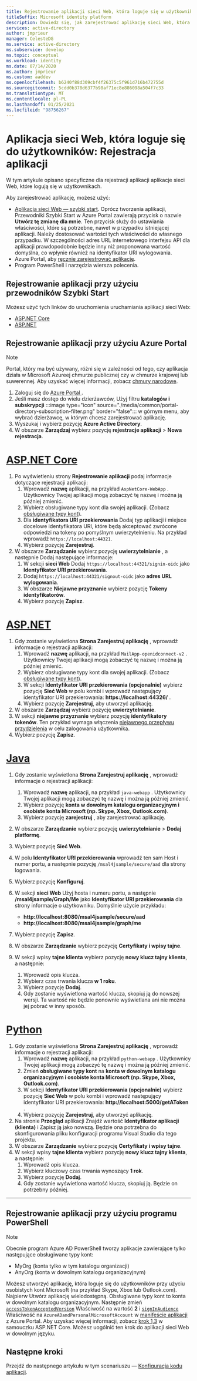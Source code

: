 ```yaml
---
title: Rejestrowanie aplikacji sieci Web, która loguje się w użytkownikach | Azure
titleSuffix: Microsoft identity platform
description: Dowiedz się, jak zarejestrować aplikację sieci Web, która loguje się do użytkowników
services: active-directory
author: jmprieur
manager: CelesteDG
ms.service: active-directory
ms.subservice: develop
ms.topic: conceptual
ms.workload: identity
ms.date: 07/14/2020
ms.author: jmprieur
ms.custom: aaddev
ms.openlocfilehash: b6240f88d309cbf4f26375c5f961d716b472755d
ms.sourcegitcommit: 5cdd0b378d6377b98af71ec8e886098a504f7c33
ms.translationtype: MT
ms.contentlocale: pl-PL
ms.lasthandoff: 01/25/2021
ms.locfileid: "98756267"
---
```

# <a name="web-app-that-signs-in-users-app-registration"></a>Aplikacja sieci Web, która loguje się do użytkowników: Rejestracja aplikacji

W tym artykule opisano specyficzne dla rejestracji aplikacji aplikacje sieci Web, które logują się w użytkownikach.

Aby zarejestrować aplikację, możesz użyć:

- [Aplikacja sieci Web — szybki start](#register-an-app-by-using-the-quickstarts). Oprócz tworzenia aplikacji, Przewodniki Szybki Start w Azure Portal zawierają przycisk o nazwie **Utwórz tę zmianę dla mnie**. Ten przycisk służy do ustawiania właściwości, które są potrzebne, nawet w przypadku istniejącej aplikacji. Należy dostosować wartości tych właściwości do własnego przypadku. W szczególności adres URL internetowego interfejsu API dla aplikacji prawdopodobnie będzie inny niż proponowana wartość domyślna, co wpłynie również na identyfikator URI wylogowania.
- Azure Portal, aby [ręcznie zarejestrować aplikację](#register-an-app-by-using-the-azure-portal).
- Program PowerShell i narzędzia wiersza polecenia.

## <a name="register-an-app-by-using-the-quickstarts"></a>Rejestrowanie aplikacji przy użyciu przewodników Szybki Start

Możesz użyć tych linków do uruchomienia uruchamiania aplikacji sieci Web:

- [ASP.NET Core](https://aka.ms/aspnetcore2-1-aad-quickstart-v2)
- [ASP.NET](https://ms.portal.azure.com/#blade/Microsoft_AAD_RegisteredApps/applicationsListBlade/quickStartType/AspNetWebAppQuickstartPage/sourceType/docs)

## <a name="register-an-app-by-using-the-azure-portal"></a>Rejestrowanie aplikacji przy użyciu Azure Portal

> [!NOTE]
> Portal, który ma być używany, różni się w zależności od tego, czy aplikacja działa w Microsoft Azureej chmurze publicznej czy w chmurze krajowej lub suwerennej. Aby uzyskać więcej informacji, zobacz [chmury narodowe](./authentication-national-cloud.md#app-registration-endpoints).


1. Zaloguj się do <a href="https://portal.azure.com/" target="_blank">Azure Portal <span class="docon docon-navigate-external x-hidden-focus"></span> </a>. 
1. Jeśli masz dostęp do wielu dzierżawców, Użyj filtru **katalogów i subskrypcji** :::image type="icon" source="./media/common/portal-directory-subscription-filter.png" border="false"::: w górnym menu, aby wybrać dzierżawcę, w którym chcesz zarejestrować aplikację.
1. Wyszukaj i wybierz pozycję **Azure Active Directory**.
1. W obszarze **Zarządzaj** wybierz pozycję **rejestracje aplikacji**  >  **Nowa rejestracja**.

# <a name="aspnet-core"></a>[ASP.NET Core](#tab/aspnetcore)

1. Po wyświetleniu strony **Rejestrowanie aplikacji** podaj informacje dotyczące rejestracji aplikacji:
   1. Wprowadź **nazwę** aplikacji, na przykład `AspNetCore-WebApp` . Użytkownicy Twojej aplikacji mogą zobaczyć tę nazwę i można ją później zmienić.
   1. Wybierz obsługiwane typy kont dla swojej aplikacji. (Zobacz [obsługiwane typy kont](./v2-supported-account-types.md)).
   1. Dla **identyfikatora URI przekierowania** Dodaj typ aplikacji i miejsce docelowe identyfikatora URI, które będą akceptować zwrócone odpowiedzi na tokeny po pomyślnym uwierzytelnieniu. Na przykład wprowadź `https://localhost:44321`.
   1. Wybierz pozycję **Zarejestruj**.
1. W obszarze **Zarządzanie** wybierz pozycję **uwierzytelnianie** , a następnie Dodaj następujące informacje:
   1. W sekcji **sieci Web** Dodaj `https://localhost:44321/signin-oidc` jako **Identyfikator URI przekierowania**.
   1. Dodaj `https://localhost:44321/signout-oidc` jako **adres URL wylogowania**.
   1. W obszarze **Niejawne przyznanie** wybierz pozycję **Tokeny identyfikatorów**.
   1. Wybierz pozycję **Zapisz**.
   
# <a name="aspnet"></a>[ASP.NET](#tab/aspnet)

1. Gdy zostanie wyświetlona **Strona Zarejestruj aplikację** , wprowadź informacje o rejestracji aplikacji:
   1. Wprowadź **nazwę** aplikacji, na przykład `MailApp-openidconnect-v2` . Użytkownicy Twojej aplikacji mogą zobaczyć tę nazwę i można ją później zmienić.
   1. Wybierz obsługiwane typy kont dla swojej aplikacji. (Zobacz [obsługiwane typy kont](./v2-supported-account-types.md)).
   1. W sekcji **Identyfikator URI przekierowania (opcjonalnie)** wybierz pozycję **Sieć Web** w polu kombi i wprowadź następujący identyfikator URI przekierowania: **https://localhost:44326/** .
   1. Wybierz pozycję **Zarejestruj**, aby utworzyć aplikację.
1. W obszarze **Zarządzaj** wybierz pozycję **uwierzytelnianie**.
1. W sekcji **niejawne przyznanie** wybierz pozycję **identyfikatory tokenów**. Ten przykład wymaga włączenia [niejawnego przepływu przydzielenia](v2-oauth2-implicit-grant-flow.md) w celu zalogowania użytkownika.
1. Wybierz pozycję **Zapisz**.

# <a name="java"></a>[Java](#tab/java)

1. Gdy zostanie wyświetlona **Strona Zarejestruj aplikację** , wprowadź informacje o rejestracji aplikacji: 
    1. Wprowadź **nazwę** aplikacji, na przykład `java-webapp` . Użytkownicy Twojej aplikacji mogą zobaczyć tę nazwę i można ją później zmienić. 
    1. Wybierz pozycję **konta w dowolnym katalogu organizacyjnym i osobiste konta Microsoft (np. Skype, Xbox, Outlook.com)**.
    1. Wybierz pozycję **zarejestruj** , aby zarejestrować aplikację.
1. W obszarze **Zarządzanie** wybierz pozycję **uwierzytelnianie**  >  **Dodaj platformę**.
1. Wybierz pozycję **Sieć Web**.
1. W polu **Identyfikator URI przekierowania** wprowadź ten sam Host i numer portu, a następnie pozycję `/msal4jsample/secure/aad` dla strony logowania. 
1. Wybierz pozycję **Konfiguruj**.
1. W sekcji **sieci Web** Użyj hosta i numeru portu, a następnie **/msal4jsample/Graph/Me** jako **Identyfikator URI przekierowania** dla strony informacje o użytkowniku.
Domyślnie użycie przykładu:
   - **http://localhost:8080/msal4jsample/secure/aad**
   - **http://localhost:8080/msal4jsample/graph/me**

1. Wybierz pozycję **Zapisz**.
1. W obszarze **Zarządzanie** wybierz pozycję **Certyfikaty i wpisy tajne**.
1. W sekcji wpisy **tajne klienta** wybierz pozycję **nowy klucz tajny klienta**, a następnie:

   1. Wprowadź opis klucza.
   1. Wybierz czas trwania klucza **w 1 roku**.
   1. Wybierz pozycję **Dodaj**.
   1. Gdy zostanie wyświetlona wartość klucza, skopiuj ją do nowszej wersji. Ta wartość nie będzie ponownie wyświetlana ani nie można jej pobrać w inny sposób.

# <a name="python"></a>[Python](#tab/python)

1. Gdy zostanie wyświetlona **Strona Zarejestruj aplikację** , wprowadź informacje o rejestracji aplikacji:
   1. Wprowadź **nazwę** aplikacji, na przykład `python-webapp` . Użytkownicy Twojej aplikacji mogą zobaczyć tę nazwę i można ją później zmienić.
   1. Zmień **obsługiwane typy kont** na **konta w dowolnym katalogu organizacyjnym i osobiste konta Microsoft (np. Skype, Xbox, Outlook.com)**.
   1. W sekcji **Identyfikator URI przekierowania (opcjonalnie)** wybierz pozycję **Sieć Web** w polu kombi i wprowadź następujący identyfikator URI przekierowania: **http://localhost:5000/getAToken** .
   1. Wybierz pozycję **Zarejestruj**, aby utworzyć aplikację.
1. Na stronie **Przegląd** aplikacji Znajdź wartość **Identyfikator aplikacji (klienta)** i Zapisz ją jako nowszą. Będzie ona potrzebna do skonfigurowania pliku konfiguracji programu Visual Studio dla tego projektu.
1. W obszarze **Zarządzanie** wybierz pozycję **Certyfikaty i wpisy tajne**.
1. W sekcji wpisy **tajne klienta** wybierz pozycję **nowy klucz tajny klienta**, a następnie:
   1. Wprowadź opis klucza.
   1. Wybierz kluczowy czas trwania wynoszący **1 rok**.
   1. Wybierz pozycję **Dodaj**.
   1. Gdy zostanie wyświetlona wartość klucza, skopiuj ją. Będzie on potrzebny później.
---

## <a name="register-an-app-by-using-powershell"></a>Rejestrowanie aplikacji przy użyciu programu PowerShell

> [!NOTE]
> Obecnie program Azure AD PowerShell tworzy aplikacje zawierające tylko następujące obsługiwane typy kont:
>
> - MyOrg (konta tylko w tym katalogu organizacji)
> - AnyOrg (konta w dowolnym katalogu organizacyjnym)
>
> Możesz utworzyć aplikację, która loguje się do użytkowników przy użyciu osobistych kont Microsoft (na przykład Skype, Xbox lub Outlook.com). Najpierw Utwórz aplikację wielodostępną. Obsługiwane typy kont to konta w dowolnym katalogu organizacyjnym. Następnie zmień [`accessTokenAcceptedVersion`](./reference-app-manifest.md#accesstokenacceptedversion-attribute) Właściwość na wartość **2** i [`signInAudience`](./reference-app-manifest.md#signinaudience-attribute) Właściwość na `AzureADandPersonalMicrosoftAccount` w [manifeście aplikacji](./reference-app-manifest.md) z Azure Portal. Aby uzyskać więcej informacji, zobacz [krok 1,3](https://github.com/Azure-Samples/active-directory-aspnetcore-webapp-openidconnect-v2/tree/master/1-WebApp-OIDC/1-3-AnyOrgOrPersonal#step-1-register-the-sample-with-your-azure-ad-tenant) w samouczku ASP.NET Core. Możesz uogólnić ten krok do aplikacji sieci Web w dowolnym języku.

## <a name="next-steps"></a>Następne kroki

Przejdź do następnego artykułu w tym scenariuszu — [Konfiguracja kodu aplikacji](scenario-web-app-sign-user-app-configuration.md).
